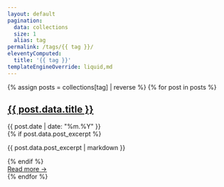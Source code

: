 ```yaml
---
layout: default
pagination:
  data: collections
  size: 1
  alias: tag
permalink: /tags/{{ tag }}/
eleventyComputed:
  title: '{{ tag }}'
templateEngineOverride: liquid,md
---
```

{% assign posts = collections[tag] | reverse %}
{% for post in posts %}
<div class="mb-8 border-b border-gray-200 pb-4 dark:border-gray-700">
  <a class="!no-underline" href="{{ post.url }}">
    <h2
      class="m-0 text-xl font-black leading-tight tracking-normal dark:text-gray-200 md:text-2xl"
    >
      {{ post.data.title }}
    </h2>
  </a>
  <div class="my-2 text-sm">
    <time class="dt-published" datetime="{{ post.date }}">
      {{ post.date | date: "%m.%Y" }}
    </time>
  </div>
  {% if post.data.post_excerpt %}
  <p class="p-summary mt-0">{{ post.data.post_excerpt | markdown }}</p>
  {% endif %}
  <div class="mt-4 flex items-center justify-between">
    <a class="flex-none font-normal !no-underline" href="{{ post.url }}">Read more &rarr;</a>
  </div>
</div>
{% endfor %}
